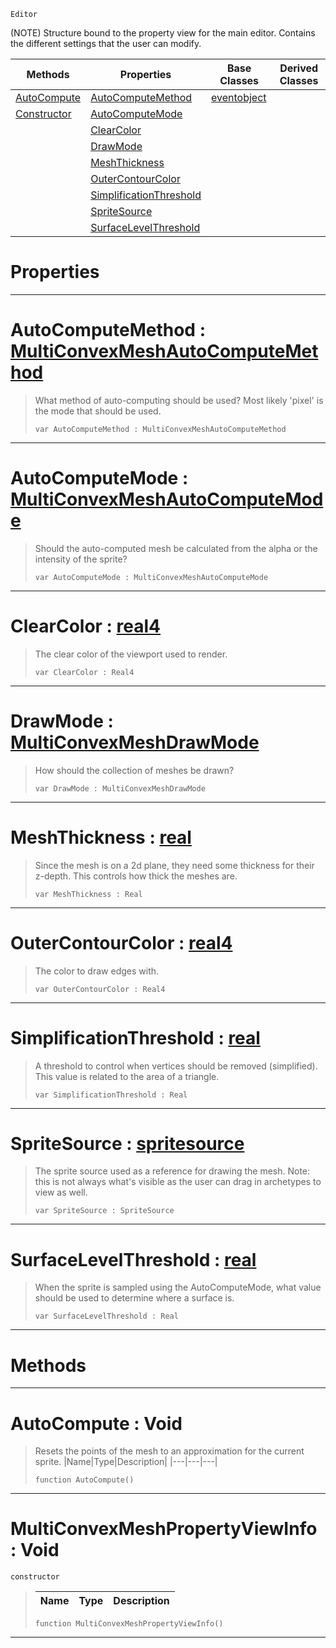  `Editor`

(NOTE) Structure bound to the property view for the main editor. Contains the different settings that the user can modify.

|Methods|Properties|Base Classes|Derived Classes|
|---|---|---|---|
|[ AutoCompute](https://github.com/ZilchEngine/ZilchDocs/blob/master/code_reference/class_reference/multiconvexmeshpropertyviewinfo.markdown#autocompute-void)|[ AutoComputeMethod](https://github.com/ZilchEngine/ZilchDocs/blob/master/code_reference/class_reference/multiconvexmeshpropertyviewinfo.markdown#autocomputemethod-zilch-e)|[eventobject](https://github.com/ZilchEngine/ZilchDocs/blob/master/code_reference/class_reference/eventobject.markdown)| |
|[ Constructor](https://github.com/ZilchEngine/ZilchDocs/blob/master/code_reference/class_reference/multiconvexmeshpropertyviewinfo.markdown#multiconvexmeshpropertyv)|[ AutoComputeMode](https://github.com/ZilchEngine/ZilchDocs/blob/master/code_reference/class_reference/multiconvexmeshpropertyviewinfo.markdown#autocomputemode-zilch-eng)| | |
| |[ ClearColor](https://github.com/ZilchEngine/ZilchDocs/blob/master/code_reference/class_reference/multiconvexmeshpropertyviewinfo.markdown#clearcolor-zilch-engine-d)| | |
| |[ DrawMode](https://github.com/ZilchEngine/ZilchDocs/blob/master/code_reference/class_reference/multiconvexmeshpropertyviewinfo.markdown#drawmode-zilch-engine-doc)| | |
| |[ MeshThickness](https://github.com/ZilchEngine/ZilchDocs/blob/master/code_reference/class_reference/multiconvexmeshpropertyviewinfo.markdown#meshthickness-zilch-engin)| | |
| |[ OuterContourColor](https://github.com/ZilchEngine/ZilchDocs/blob/master/code_reference/class_reference/multiconvexmeshpropertyviewinfo.markdown#outercontourcolor-zilch-e)| | |
| |[ SimplificationThreshold](https://github.com/ZilchEngine/ZilchDocs/blob/master/code_reference/class_reference/multiconvexmeshpropertyviewinfo.markdown#simplificationthreshold)| | |
| |[ SpriteSource](https://github.com/ZilchEngine/ZilchDocs/blob/master/code_reference/class_reference/multiconvexmeshpropertyviewinfo.markdown#spritesource-zilch-engine)| | |
| |[ SurfaceLevelThreshold](https://github.com/ZilchEngine/ZilchDocs/blob/master/code_reference/class_reference/multiconvexmeshpropertyviewinfo.markdown#surfacelevelthreshold-ze)| | |


 #  Properties


---  
 #  AutoComputeMethod : [MultiConvexMeshAutoComputeMethod](https://github.com/ZilchEngine/ZilchDocs/blob/master/code_reference/enum_reference.markdown#multiconvexmeshautocomputemethod)

> What method of auto-computing should be used? Most likely 'pixel' is the mode that should be used.
> ``` lang=cpp, name=Nada
> var AutoComputeMethod : MultiConvexMeshAutoComputeMethod


---  
 #  AutoComputeMode : [MultiConvexMeshAutoComputeMode](https://github.com/ZilchEngine/ZilchDocs/blob/master/code_reference/enum_reference.markdown#multiconvexmeshautocomputemode)

> Should the auto-computed mesh be calculated from the alpha or the intensity of the sprite?
> ``` lang=cpp, name=Nada
> var AutoComputeMode : MultiConvexMeshAutoComputeMode


---  
 #  ClearColor : [real4](https://github.com/ZilchEngine/ZilchDocs/blob/master/code_reference/nada_base_types/real4.markdown)

> The clear color of the viewport used to render.
> ``` lang=cpp, name=Nada
> var ClearColor : Real4


---  
 #  DrawMode : [MultiConvexMeshDrawMode](https://github.com/ZilchEngine/ZilchDocs/blob/master/code_reference/enum_reference.markdown#multiconvexmeshdrawmode)

> How should the collection of meshes be drawn?
> ``` lang=cpp, name=Nada
> var DrawMode : MultiConvexMeshDrawMode


---  
 #  MeshThickness : [real](https://github.com/ZilchEngine/ZilchDocs/blob/master/code_reference/nada_base_types/real.markdown)

> Since the mesh is on a 2d plane, they need some thickness for their z-depth. This controls how thick the meshes are.
> ``` lang=cpp, name=Nada
> var MeshThickness : Real


---  
 #  OuterContourColor : [real4](https://github.com/ZilchEngine/ZilchDocs/blob/master/code_reference/nada_base_types/real4.markdown)

> The color to draw edges with.
> ``` lang=cpp, name=Nada
> var OuterContourColor : Real4


---  
 #  SimplificationThreshold : [real](https://github.com/ZilchEngine/ZilchDocs/blob/master/code_reference/nada_base_types/real.markdown)

> A threshold to control when vertices should be removed (simplified). This value is related to the area of a triangle.
> ``` lang=cpp, name=Nada
> var SimplificationThreshold : Real


---  
 #  SpriteSource : [spritesource](https://github.com/ZilchEngine/ZilchDocs/blob/master/code_reference/class_reference/spritesource.markdown)

> The sprite source used as a reference for drawing the mesh. Note: this is not always what's visible as the user can drag in archetypes to view as well.
> ``` lang=cpp, name=Nada
> var SpriteSource : SpriteSource


---  
 #  SurfaceLevelThreshold : [real](https://github.com/ZilchEngine/ZilchDocs/blob/master/code_reference/nada_base_types/real.markdown)

> When the sprite is sampled using the AutoComputeMode, what value should be used to determine where a surface is.
> ``` lang=cpp, name=Nada
> var SurfaceLevelThreshold : Real


---  
 #  Methods


---  
 #  AutoCompute : Void

> Resets the points of the mesh to an approximation for the current sprite.
> |Name|Type|Description|
> |---|---|---|
> ``` lang=cpp, name=Nada
> function AutoCompute()
> ``` 


---  
 #  MultiConvexMeshPropertyViewInfo : Void

 `constructor`

> 
> |Name|Type|Description|
> |---|---|---|
> ``` lang=cpp, name=Nada
> function MultiConvexMeshPropertyViewInfo()
> ``` 


---  
 

 